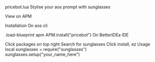 pricebot.lua
Stylise your aos prompt with sunglasses

View on APM

Installation
On aos cli

.load-blueprint apm
APM.install("pricebot")
On BetterIDEa IDE

Click packages on top right
Search for sunglasses
Click install, ez
Usage
local sunglasses = require("sunglasses")
sunglasses.setup("your_name_here")
